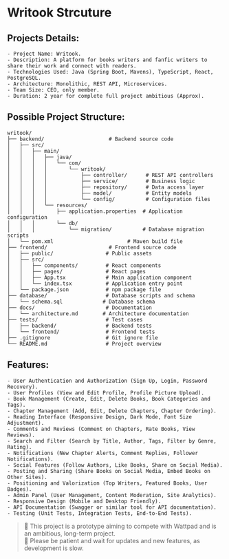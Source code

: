 # Writook Strcuture

## Projects Details:
    - Project Name: Writook.
    - Description: A platform for books writers and fanfic writers to share their work and connect with readers.
    - Technologies Used: Java (Spring Boot, Mavens), TypeScript, React, PostgreSQL.
    - Architecture: Monolithic, REST API, Microservices.
    - Team Size: CEO, only member.
    - Duration: 2 year for complete full project ambitious (Approx).

## Possible Project Structure:
```
writook/
├── backend/                     # Backend source code
│   ├── src/
│   │   ├── main/
│   │   │   ├── java/
│   │   │   │   └── com/
│   │   │   │       └── writook/
│   │   │   │           ├── controller/      # REST API controllers
│   │   │   │           ├── service/         # Business logic
│   │   │   │           ├── repository/      # Data access layer
│   │   │   │           ├── model/           # Entity models
│   │   │   │           └── config/          # Configuration files
│   │   │   └── resources/
│   │   │       ├── application.properties  # Application configuration
│   │   │       └── db/
│   │   │           └── migration/          # Database migration scripts
│   └── pom.xml                        # Maven build file
├── frontend/                    # Frontend source code
│   ├── public/                 # Public assets
│   ├── src/
│   │   ├── components/         # React components
│   │   ├── pages/              # React pages
│   │   ├── App.tsx             # Main application component
│   │   └── index.tsx           # Application entry point
│   └── package.json            # npm package file
├── database/                   # Database scripts and schema
│   └── schema.sql             # Database schema
├── docs/                       # Documentation
│   └── architecture.md        # Architecture documentation
├── tests/                      # Test cases
│   ├── backend/                # Backend tests
│   └── frontend/               # Frontend tests
├── .gitignore                  # Git ignore file
└── README.md                   # Project overview
```

## Features:
    - User Authentication and Authorization (Sign Up, Login, Password Recovery).
    - User Profiles (View and Edit Profile, Profile Picture Upload).
    - Book Management (Create, Edit, Delete Books, Book Categories and Tags).
    - Chapter Management (Add, Edit, Delete Chapters, Chapter Ordering).
    - Reading Interface (Responsive Design, Dark Mode, Font Size Adjustment).
    - Comments and Reviews (Comment on Chapters, Rate Books, View Reviews).
    - Search and Filter (Search by Title, Author, Tags, Filter by Genre, Rating).
    - Notifications (New Chapter Alerts, Comment Replies, Follower Notifications).
    - Social Features (Follow Authors, Like Books, Share on Social Media).
    - Posting and Sharing (Share Books on Social Media, Embed Books on Other Sites).
    - Positioning and Valorization (Top Writers, Featured Books, User Badges).
    - Admin Panel (User Management, Content Moderation, Site Analytics).
    - Responsive Design (Mobile and Desktop Friendly).
    - API Documentation (Swagger or similar tool for API documentation).
    - Testing (Unit Tests, Integration Tests, End-to-End Tests).

> 🚀 This project is a prototype aiming to compete with Wattpad and is an ambitious, long-term project. <br>
> 📢 Please be patient and wait for updates and new features, as development is slow.
